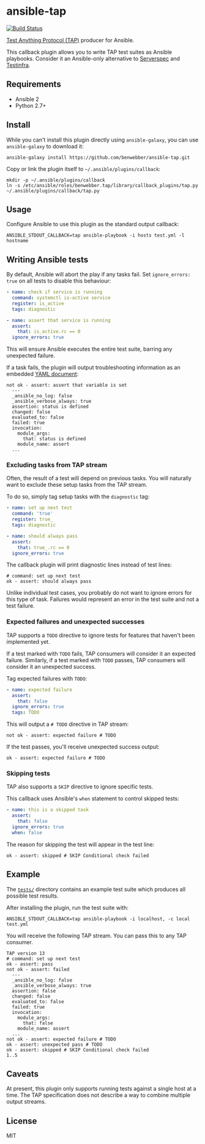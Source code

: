 # ansible-tap

[![Build Status](https://travis-ci.org/benwebber/ansible-tap.svg?branch=master)](https://travis-ci.org/benwebber/ansible-tap)

[Test Anything Protocol (TAP)](https://testanything.org/) producer for Ansible.

This callback plugin allows you to write TAP test suites as Ansible playbooks. Consider it an Ansible-only alternative to [Serverspec](http://serverspec.org/) and [Testinfra](https://testinfra.readthedocs.io/).

## Requirements

* Ansible 2
* Python 2.7+

## Install

While you can't install this plugin directly using `ansible-galaxy`, you can use `ansible-galaxy` to download it:


```
ansible-galaxy install https://github.com/benwebber/ansible-tap.git
```

Copy or link the plugin itself to `~/.ansible/plugins/callback`:

```
mkdir -p ~/.ansible/plugins/callback
ln -s /etc/ansible/roles/benwebber.tap/library/callback_plugins/tap.py ~/.ansible/plugins/callback/tap.py
```

## Usage

Configure Ansible to use this plugin as the standard output callback:

```
ANSIBLE_STDOUT_CALLBACK=tap ansible-playbook -i hosts test.yml -l hostname
```

## Writing Ansible tests

By default, Ansible will abort the play if any tasks fail. Set `ignore_errors: true` on all tests to disable this behaviour:

```yaml
- name: check if service is running
  command: systemctl is-active service
  register: is_active
  tags: diagnostic

- name: assert that service is running
  assert:
    that: is_active.rc == 0
  ignore_errors: true
```

This will ensure Ansible executes the entire test suite, barring any unexpected failure.

If a task fails, the plugin will output troubleshooting information as an embedded [YAML document](https://testanything.org/tap-version-13-specification.html#yaml-blocks):

```tap
not ok - assert: assert that variable is set
  ---
  _ansible_no_log: false
  _ansible_verbose_always: true
  assertion: status is defined
  changed: false
  evaluated_to: false
  failed: true
  invocation:
    module_args:
      that: status is defined
    module_name: assert
  ...
```

### Excluding tasks from TAP stream

Often, the result of a test will depend on previous tasks. You will naturally want to exclude these setup tasks from the TAP stream.

To do so, simply tag setup tasks with the `diagnostic` tag:

```yaml
- name: set up next test
  command: 'true'
  register: true_
  tags: diagnostic

- name: should always pass
  assert:
    that: true_.rc == 0
  ignore_errors: true
```

The callback plugin will print diagnostic lines instead of test lines:

```tap
# command: set up next test
ok - assert: should always pass
````

Unlike individual test cases, you probably do not want to ignore errors for this type of task. Failures would represent an error in the test suite and not a test failure.

### Expected failures and unexpected successes

TAP supports a `TODO` directive to ignore tests for features that haven't been implemented yet.

If a test marked with `TODO` fails, TAP consumers will consider it an expected failure. Similarly, if a test marked with `TODO` passes, TAP consumers will consider it an unexpected success.

Tag expected failures with `TODO`:

```yaml
- name: expected failure
  assert:
    that: false
  ignore_errors: true
  tags: TODO
```

This will output a `# TODO` directive in TAP stream:

```tap
not ok - assert: expected failure # TODO
```

If the test passes, you'll receive unexpected success output:

```tap
ok - assert: expected failure # TODO
```

### Skipping tests

TAP also supports a `SKIP` directive to ignore specific tests.

This callback uses Ansible's `when` statement to control skipped tests:

```yaml
- name: this is a skipped task
  assert:
    that: false
  ignore_errors: true
  when: false
```

The reason for skipping the test will appear in the test line:

```tap
ok - assert: skipped # SKIP Conditional check failed
```

## Example

The [`tests/`](tests/) directory contains an example test suite which produces all possible test results.

After installing the plugin, run the test suite with:

```
ANSIBLE_STDOUT_CALLBACK=tap ansible-playbook -i localhost, -c local test.yml
```

You will receive the following TAP stream. You can pass this to any TAP consumer.

```tap
TAP version 13
# command: set up next test
ok - assert: pass
not ok - assert: failed
  ---
  _ansible_no_log: false
  _ansible_verbose_always: true
  assertion: false
  changed: false
  evaluated_to: false
  failed: true
  invocation:
    module_args:
      that: false
    module_name: assert
  ...
not ok - assert: expected failure # TODO
ok - assert: unexpected pass # TODO
ok - assert: skipped # SKIP Conditional check failed
1..5
```

## Caveats

At present, this plugin only supports running tests against a single host at a time. The TAP specification does not describe a way to combine multiple output streams.

## License

MIT

